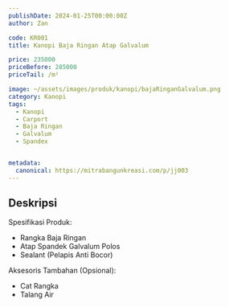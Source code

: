 ```yaml
---
publishDate: 2024-01-25T00:00:00Z
author: Zan

code: KR001
title: Kanopi Baja Ringan Atap Galvalum

price: 235000
priceBefore: 285000
priceTail: /m²

image: ~/assets/images/produk/kanopi/bajaRinganGalvalum.png
category: Kanopi
tags:
  - Kanopi
  - Carport
  - Baja Ringan
  - Galvalum
  - Spandex


metadata:
  canonical: https://mitrabangunkreasi.com/p/jj003
---
```


## Deskripsi

Spesifikasi Produk:
- Rangka Baja Ringan
- Atap Spandek Galvalum Polos
- Sealant (Pelapis Anti Bocor)

Aksesoris Tambahan (Opsional):
- Cat Rangka
- Talang Air